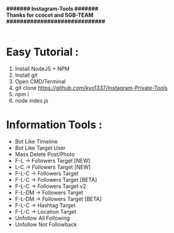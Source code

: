 <b>####### Instagram-Tools #######</b><br>
<b>Thanks for ccocot and SGB-TEAM</b><br>
<b>#############################</b><br><br>

# Easy Tutorial :
1) Install NodeJS + NPM
2) Install git
3) Open CMD/Terminal
4) git clone https://github.com/kyo1337/Instagram-Private-Tools
5) npm i
6) node index.js


# Information Tools :
- Bot Like Timeline
- Bot Like Target User
- Mass Delete Post/Photo
- F-L -> Followers Target [NEW]
- L-C -> Followers Target [NEW]
- F-L-C -> Followers Target
- F-L-C -> Followers Target [BETA]
- F-L-C -> Followers Target v2
- F-L-DM -> Followers Target
- F-L-DM -> Followers Target [BETA]
- F-L-C -> Hashtag Target
- F-L-C -> Location Target
- Unfollow All Following
- Unfollow Not Followback
